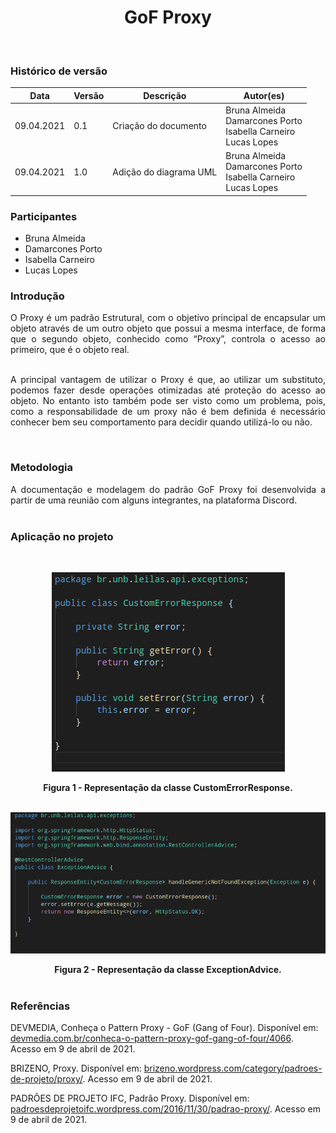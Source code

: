 # <center> GoF Proxy
<br>
    
### Histórico de versão<br>

|Data | Versão | Descrição | Autor(es)|
| -- | -- | -- | -- |
| 09.04.2021 | 0.1 | Criação do documento | Bruna Almeida<br>Damarcones Porto<br>Isabella Carneiro<br>Lucas Lopes|
| 09.04.2021 | 1.0 | Adição do diagrama UML | Bruna Almeida<br>Damarcones Porto<br>Isabella Carneiro <br> Lucas Lopes|

### Participantes

* Bruna Almeida
* Damarcones Porto
* Isabella Carneiro
* Lucas Lopes

### Introdução
<div align="justify">
O Proxy é um padrão Estrutural, com o objetivo principal de encapsular um objeto através de um outro objeto que possui a mesma interface, de forma que o segundo objeto, conhecido como “Proxy”, controla o acesso ao primeiro, que é o objeto real.
<br><br>

A principal vantagem de utilizar o Proxy é que, ao utilizar um substituto, podemos fazer desde operações otimizadas até proteção do acesso ao objeto. No entanto isto também pode ser visto como um problema, pois, como a responsabilidade de um proxy não é bem definida é necessário conhecer bem seu comportamento para decidir quando utilizá-lo ou não.
</div><br>


### Metodologia

<div align="justify">
A documentação e modelagem do padrão GoF Proxy foi desenvolvida a partir de uma reunião com alguns integrantes, na plataforma Discord.
</div><br>

### Aplicação no projeto
<div align="justify">


</div> <br>

[<div align="center"><img src="../../img/padroes/gofs/gof-proxy-1.png"></div>](../../img/padroes/gofs/gof-proxy-1.png.png)
<figcaption align="center">
    <b>Figura 1 - Representação da classe CustomErrorResponse.</b>
</figcaption>
<br>

[<div align="center"><img src="../../img/padroes/gofs/gof-proxy-2.png"></div>](../../img/padroes/gofs/gof-proxy-2.png)
<figcaption align="center">
    <b>Figura 2 - Representação da classe ExceptionAdvice.</b>
</figcaption>
<br>



### Referências

DEVMEDIA, Conheça o Pattern Proxy - GoF (Gang of Four). Disponível em: [devmedia.com.br/conheca-o-pattern-proxy-gof-gang-of-four/4066](https://www.devmedia.com.br/conheca-o-pattern-proxy-gof-gang-of-four/4066). Acesso em 9 de abril de 2021.

BRIZENO, Proxy. Disponível em: [brizeno.wordpress.com/category/padroes-de-projeto/proxy/](https://brizeno.wordpress.com/category/padroes-de-projeto/proxy/). Acesso em 9 de abril de 2021.

PADRÕES DE PROJETO IFC, Padrão Proxy. Disponível em: [padroesdeprojetoifc.wordpress.com/2016/11/30/padrao-proxy/](https://padroesdeprojetoifc.wordpress.com/2016/11/30/padrao-proxy/). Acesso em 9 de abril de 2021.